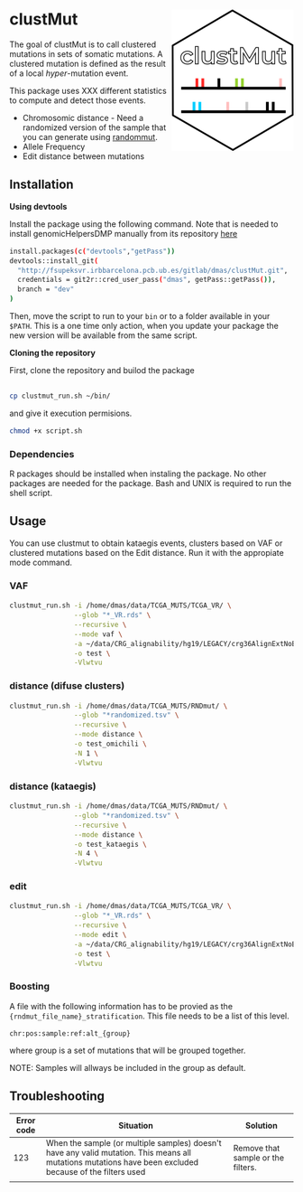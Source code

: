 clustMut <img src="clustmut_logo.png" align="right" />
========================================================

The goal of clustMut is to call clustered mutations in sets of somatic mutations.
A clustered mutation is defined as the result of a local _hyper_-mutation event.

This package uses XXX different statistics to compute and detect those events.

* Chromosomic distance - Need a randomized version of the sample that you can generate using [randommut](http://fsupeksvr.irbbarcelona.pcb.ub.es/gitlab/dmas/randommut).
* Allele Frequency
* Edit distance between mutations

## Installation

**Using devtools**

Install the package using the following command. Note that is needed to install genomicHelpersDMP manually from its repository [here](http://fsupeksvr.irbbarcelona.pcb.ub.es/gitlab/dmas/genomicHelpersDMP)

```bash
install.packages(c("devtools","getPass"))
devtools::install_git(
  "http://fsupeksvr.irbbarcelona.pcb.ub.es/gitlab/dmas/clustMut.git", 
  credentials = git2r::cred_user_pass("dmas", getPass::getPass()),
  branch = "dev"
)
```

Then, move the script to run to your `bin` or to a folder available in your `$PATH`.
This is a one time only action, when you update your package the new version will be available from the same script.

**Cloning the repository**

First, clone the repository and builod the package

```bash

```

```bash
cp clustmut_run.sh ~/bin/
```

and give it execution permisions.

```bash
chmod +x script.sh
```

### Dependencies

R packages should be installed when instaling the package. No other packages are needed for the package. Bash and UNIX is required to run the shell script. 

## Usage

You can use clustmut to obtain kataegis events, clusters based on VAF or clustered mutations based on the Edit distance.
Run it with the appropiate mode command.

### VAF

```bash
clustmut_run.sh -i /home/dmas/data/TCGA_MUTS/TCGA_VR/ \
                --glob "*_VR.rds" \
                --recursive \
                --mode vaf \
                -a ~/data/CRG_alignability/hg19/LEGACY/crg36AlignExtNoBlackRmvsh19_RngMask_savedInt\=TRUE.bed \
                -o test \
                -Vlwtvu
```

### distance (difuse clusters)

```bash
clustmut_run.sh -i /home/dmas/data/TCGA_MUTS/RNDmut/ \
                --glob "*randomized.tsv" \
                --recursive \
                --mode distance \
                -o test_omichili \
                -N 1 \
                -Vlwtvu
```

### distance (kataegis)

```bash
clustmut_run.sh -i /home/dmas/data/TCGA_MUTS/RNDmut/ \
                --glob "*randomized.tsv" \
                --recursive \
                --mode distance \
                -o test_kataegis \
                -N 4 \
                -Vlwtvu
```

### edit

```bash
clustmut_run.sh -i /home/dmas/data/TCGA_MUTS/TCGA_VR/ \
                --glob "*_VR.rds" \
                --recursive \
                --mode edit \
                -a ~/data/CRG_alignability/hg19/LEGACY/crg36AlignExtNoBlackRmvsh19_RngMask_savedInt\=TRUE.bed \
                -o test \
                -Vlwtvu
```



### Boosting


A file with the following information has to be provied as the `{rndmut_file_name}_stratification`. This file needs to be a list of this level.

```
chr:pos:sample:ref:alt_{group}
```

where group is a set of mutations that will be grouped together.

NOTE: Samples will allways be included in the group as default.


## Troubleshooting


| Error code | Situation                                                                                                                                                | Solution                           |
|------------|----------------------------------------------------------------------------------------------------------------------------------------------------------|------------------------------------|
| 123        | When the sample (or multiple samples) doesn't have any valid mutation. This means all mutations mutations have been excluded because of the filters used | Remove that sample or the filters. |
|            |                                                                                                                                                          |                                    |
